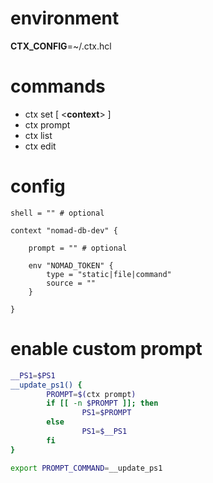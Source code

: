 environment
===========

**CTX_CONFIG**=~/.ctx.hcl

commands
========

- ctx set [ <**context**> ]
- ctx prompt 
- ctx list
- ctx edit

config
======

```hcl
shell = "" # optional 

context "nomad-db-dev" {

	prompt = "" # optional

	env "NOMAD_TOKEN" {
		type = "static|file|command"
		source = ""
	}

}
```

enable custom prompt
====================

```bash
__PS1=$PS1
__update_ps1() {
        PROMPT=$(ctx prompt)
        if [[ -n $PROMPT ]]; then
                PS1=$PROMPT
        else
                PS1=$__PS1
        fi
}

export PROMPT_COMMAND=__update_ps1
```